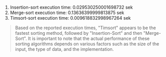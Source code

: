 1. Insertion-sort execution time: 0.029530250001698732 sek
2. Merge-sort execution time: 0.13636399999813875 sek
3. Timsort-sort execution time: 0.009618832998967264 sek
> Based on the reported execution times, "Timsort" appears to be the fastest sorting method, followed by "Insertion-Sort" and then "Merge-Sort".
> It is important to note that the actual performance of these sorting algorithms depends on various factors such as the size of the input, the type of data, and the implementation.

